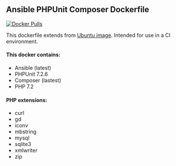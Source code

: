 ## Ansible PHPUnit Composer Dockerfile
[![Docker Pulls](https://img.shields.io/docker/pulls/gertoska/ansible-phpunit-composer.svg)](https://hub.docker.com/r/gertoska/ansible-phpunit-composer/)

This dockerfile extends from [Ubuntu image](https://hub.docker.com/_/ubuntu/). Intended for use in a CI environment.

#### This docker contains:

* Ansible (latest)
* PHPUnit 7.2.6
* Composer (lastest)
* PHP 7.2

####  PHP extensions:

* curl
* gd
* iconv
* mbstring
* mysql
* sqlite3
* xmlwriter
* zip
